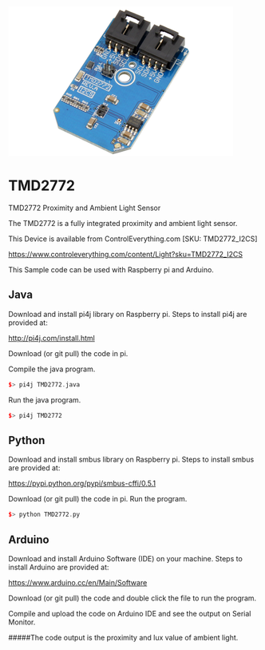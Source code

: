 [![TMD2772](TMD2772_I2CS.png)](https://www.controleverything.com/content/Light?sku=TMD2772_I2CS)
# TMD2772
TMD2772 Proximity and Ambient Light Sensor

The TMD2772 is a fully integrated proximity and ambient light sensor.

This Device is available from ControlEverything.com [SKU: TMD2772_I2CS]

https://www.controleverything.com/content/Light?sku=TMD2772_I2CS

This Sample code can be used with Raspberry pi and Arduino.

## Java
Download and install pi4j library on Raspberry pi. Steps to install pi4j are provided at:

http://pi4j.com/install.html

Download (or git pull) the code in pi.

Compile the java program.
```cpp
$> pi4j TMD2772.java
```

Run the java program.
```cpp
$> pi4j TMD2772
```

## Python
Download and install smbus library on Raspberry pi. Steps to install smbus are provided at:

https://pypi.python.org/pypi/smbus-cffi/0.5.1

Download (or git pull) the code in pi. Run the program.

```cpp
$> python TMD2772.py
```

## Arduino
Download and install Arduino Software (IDE) on your machine. Steps to install Arduino are provided at:

https://www.arduino.cc/en/Main/Software

Download (or git pull) the code and double click the file to run the program.

Compile and upload the code on Arduino IDE and see the output on Serial Monitor.

#####The code output is the proximity and lux value of ambient light.
